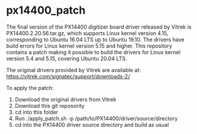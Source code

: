 # px14400_patch

The final version of the PX14400 digitizer board driver released by Vitrek is PX14400.2.20.56.tar.gz, which supports Linux kernel version 4.15, corresponding to Ubuntu 16.04 LTS up to Ubuntu 19.10.  The drivers have build errors for Linux kernel version 5.15 and higher.  This repository contains a patch making it possible to build the drivers for Linux kernel version 5.4 and 5.15, covering Ubuntu 20.04 LTS.

The original drivers provided by Vitrek are available at: https://vitrek.com/signatec/support/downloads-2/  

To apply the patch:

1. Download the original drivers from Vitrek
2. Download this git reposority
3. cd into this folder
4. Run ./apply_patch.sh -p /path/to/PX14400/driver/source/directory
5. cd into the PX14400 driver source directory and build as usual
